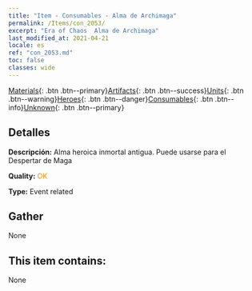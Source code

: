 ```yaml
---
title: "Item - Consumables - Alma de Archimaga"
permalink: /Items/con_2053/
excerpt: "Era of Chaos  Alma de Archimaga"
last_modified_at: 2021-04-21
locale: es
ref: "con_2053.md"
toc: false
classes: wide
---
```

 [Materials](/es/Items/){: .btn .btn--primary}[Artifacts](/es/Items/Artifacts/){: .btn .btn--success}[Units](/es/Items/Units/){: .btn .btn--warning}[Heroes](/es/Items/Heroes/){: .btn .btn--danger}[Consumables](/es/Items/Consumables/){: .btn .btn--info}[Unknown](/es/Items/Unknown/){: .btn .btn--primary}

## Detalles
 **Descripción:** Alma heroica inmortal antigua. Puede usarse para el Despertar de Maga

 **Quality:** <span style="color: #FF8C00">OK</span>

 **Type:** Event related

## Gather

  None

## This item contains:

  None


